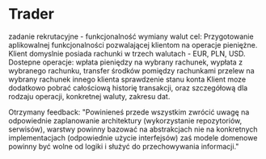 # Trader
zadanie rekrutacyjne - funkcjonalność wymiany walut
cel: 
Przygotowanie aplikowalnej funkcjonalności pozwalającej klientom na operacje pieniężne.
Klient domyslnie posiada rachunki w trzech walutach - EUR, PLN, USD.
Dostepne operacje: 
  wpłata pieniędzy na wybrany rachunek,
  wypłata z wybranego rachunku, 
  transfer środków pomiędzy rachunkami
  przelew na wybrany rachunek innego klienta
  sprawdzenie stanu konta
Klient moze dodatkowo pobrać całościową historię transakcji, oraz szczegółową dla rodzaju operacji, konkretnej waluty, zakresu dat.

Otrzymany feedback:
"Powinieneś przede wszystkim zwrócić uwagę na odpowiednie zaplanowanie architektury (wykorzystanie repozytoriów, serwisów), warstwy powinny bazować na abstrakcjach nie na konkretnych implementacjach (odpowiednie użycie interfejsów) zaś modele domenowe powinny być wolne od logiki i służyć do przechowywania informacji."
